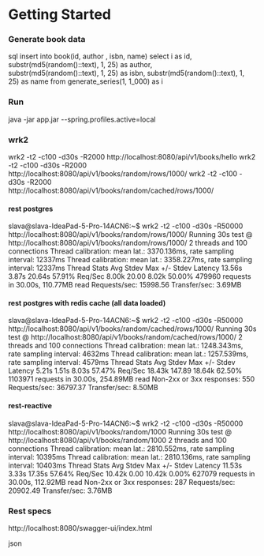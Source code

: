 # Getting Started

### Generate book data 

 sql
insert into 
    book(id, author , isbn, name)
select
    i as id,
    substr(md5(random()::text), 1, 25) as author,   
    substr(md5(random()::text), 1, 25) as isbn,
    substr(md5(random()::text), 1, 25) as name
from 
    generate_series(1, 1_000) as i

### Run
java -jar app.jar --spring.profiles.active=local

### wrk2
wrk2 -t2 -c100 -d30s -R2000 http://localhost:8080/api/v1/books/hello
wrk2 -t2 -c100 -d30s -R2000 http://localhost:8080/api/v1/books/random/rows/1000/
wrk2 -t2 -c100 -d30s -R2000 http://localhost:8080/api/v1/books/random/cached/rows/1000/

#### rest postgres
slava@slava-IdeaPad-5-Pro-14ACN6:~$ wrk2 -t2 -c100 -d30s -R50000 http://localhost:8080/api/v1/books/random/rows/1000/
Running 30s test @ http://localhost:8080/api/v1/books/random/rows/1000/
  2 threads and 100 connections
  Thread calibration: mean lat.: 3370.136ms, rate sampling interval: 12337ms
  Thread calibration: mean lat.: 3358.227ms, rate sampling interval: 12337ms
  Thread Stats   Avg      Stdev     Max   +/- Stdev
    Latency    13.56s     3.87s   20.64s    57.91%
    Req/Sec     8.00k    20.00     8.02k    50.00%
  479960 requests in 30.00s, 110.77MB read
Requests/sec:  15998.56
Transfer/sec:      3.69MB

#### rest postgres with redis cache (all data loaded)
slava@slava-IdeaPad-5-Pro-14ACN6:~$ wrk2 -t2 -c100 -d30s -R50000 http://localhost:8080/api/v1/books/random/cached/rows/1000/
Running 30s test @ http://localhost:8080/api/v1/books/random/cached/rows/1000/
  2 threads and 100 connections
  Thread calibration: mean lat.: 1248.343ms, rate sampling interval: 4632ms
  Thread calibration: mean lat.: 1257.539ms, rate sampling interval: 4579ms
  Thread Stats   Avg      Stdev     Max   +/- Stdev
    Latency     5.21s     1.51s    8.03s    57.47%
    Req/Sec    18.43k   147.89    18.64k    62.50%
  1103971 requests in 30.00s, 254.89MB read
  Non-2xx or 3xx responses: 550
Requests/sec:  36797.37
Transfer/sec:      8.50MB

#### rest-reactive
slava@slava-IdeaPad-5-Pro-14ACN6:~$ wrk2 -t2 -c100 -d30s -R50000 http://localhost:8080/api/v1/books/random/1000
Running 30s test @ http://localhost:8080/api/v1/books/random/1000
  2 threads and 100 connections
  Thread calibration: mean lat.: 2810.552ms, rate sampling interval: 10395ms
  Thread calibration: mean lat.: 2810.136ms, rate sampling interval: 10403ms
  Thread Stats   Avg      Stdev     Max   +/- Stdev
    Latency    11.53s     3.33s   17.35s    57.64%
    Req/Sec    10.42k     0.00    10.42k     0.00%
  627079 requests in 30.00s, 112.92MB read
  Non-2xx or 3xx responses: 287
Requests/sec:  20902.49
Transfer/sec:      3.76MB

### Rest specs
http://localhost:8080/swagger-ui/index.html

 json
